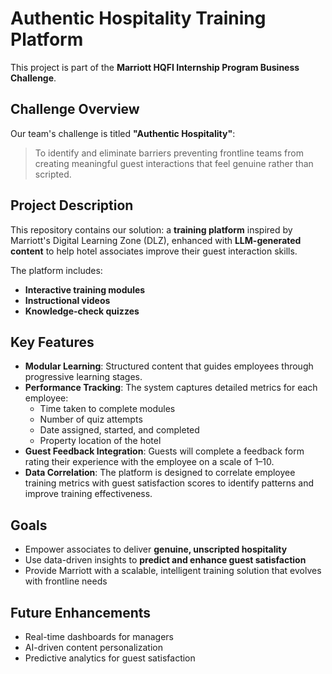 # Authentic Hospitality Training Platform

This project is part of the **Marriott HQFI Internship Program Business Challenge**.

## Challenge Overview

Our team's challenge is titled **"Authentic Hospitality"**:  
> To identify and eliminate barriers preventing frontline teams from creating meaningful guest interactions that feel genuine rather than scripted.

## Project Description

This repository contains our solution: a **training platform** inspired by Marriott's Digital Learning Zone (DLZ), enhanced with **LLM-generated content** to help hotel associates improve their guest interaction skills.

The platform includes:
- **Interactive training modules**
- **Instructional videos**
- **Knowledge-check quizzes**

## Key Features

- **Modular Learning**: Structured content that guides employees through progressive learning stages.
- **Performance Tracking**: The system captures detailed metrics for each employee:
  - Time taken to complete modules
  - Number of quiz attempts
  - Date assigned, started, and completed
  - Property location of the hotel
- **Guest Feedback Integration**: Guests will complete a feedback form rating their experience with the employee on a scale of 1–10.
- **Data Correlation**: The platform is designed to correlate employee training metrics with guest satisfaction scores to identify patterns and improve training effectiveness.

## Goals

- Empower associates to deliver **genuine, unscripted hospitality**
- Use data-driven insights to **predict and enhance guest satisfaction**
- Provide Marriott with a scalable, intelligent training solution that evolves with frontline needs

## Future Enhancements

- Real-time dashboards for managers
- AI-driven content personalization
- Predictive analytics for guest satisfaction
